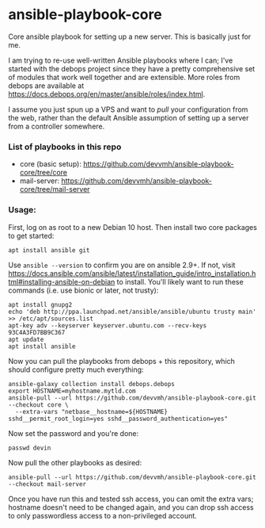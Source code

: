 # ansible-playbook-core

Core ansible playbook for setting up a new server. This is basically just for me.

I am trying to re-use well-written Ansible playbooks where I can; I've started with the debops project since they have a pretty comprehensive set of modules that work well together and are extensible. More roles from debops are available at https://docs.debops.org/en/master/ansible/roles/index.html.

I assume you just spun up a VPS and want to *pull* your configuration from the web, rather than the default Ansible assumption of setting up a server from a controller somewhere.

### List of playbooks in this repo

- core (basic setup): https://github.com/devvmh/ansible-playbook-core/tree/core
- mail-server: https://github.com/devvmh/ansible-playbook-core/tree/mail-server

### Usage:

First, log on as root to a new Debian 10 host. Then install two core packages to get started:

    apt install ansible git

Use `ansible --version` to confirm you are on ansible 2.9+. If not, visit https://docs.ansible.com/ansible/latest/installation_guide/intro_installation.html#installing-ansible-on-debian to install. You'll likely want to run these commands (i.e. use bionic or later, not trusty):

    apt install gnupg2
    echo 'deb http://ppa.launchpad.net/ansible/ansible/ubuntu trusty main' >> /etc/apt/sources.list
    apt-key adv --keyserver keyserver.ubuntu.com --recv-keys 93C4A3FD7BB9C367
    apt update
    apt install ansible

Now you can pull the playbooks from debops + this repository, which should configure pretty much everything:

    ansible-galaxy collection install debops.debops
    export HOSTNAME=myhostname.mytld.com
    ansible-pull --url https://github.com/devvmh/ansible-playbook-core.git --checkout core \
      --extra-vars "netbase__hostname=${HOSTNAME} sshd__permit_root_login=yes sshd__password_authentication=yes"

Now set the password and you're done:

    passwd devin

Now pull the other playbooks as desired:

    ansible-pull --url https://github.com/devvmh/ansible-playbook-core.git --checkout mail-server

Once you have run this and tested ssh access, you can omit the extra vars; hostname doesn't need to be changed again, and you can drop ssh access to only passwordless access to a non-privileged account.
